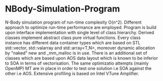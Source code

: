 # NBody-Simulation-Program
N-Body simulation program of run-time complexity O(n^2). Different approach to optimize run-time performance are employed.
Program is build upon interface implementation with single level of class hierarchy. Derived classes implement abstract class pure 
virtual functions.
Every class instance has different data container types which are based on STL std::vector, std::valarray and std::array<T,N>, moreover
dynamic allocation by "naked" new and _mm_malloc is in use.
There is an additional set of classes which are based upon AOS data layout which is known to be inferior to SOA 
in terms of vectorisation. The same optimizatio attempts (mainly OpenMP) MT are in place in order to test one solution i.e SOA against
the other i.e AOS.
Extensive profiling is based on Intel VTune Amplifier.
